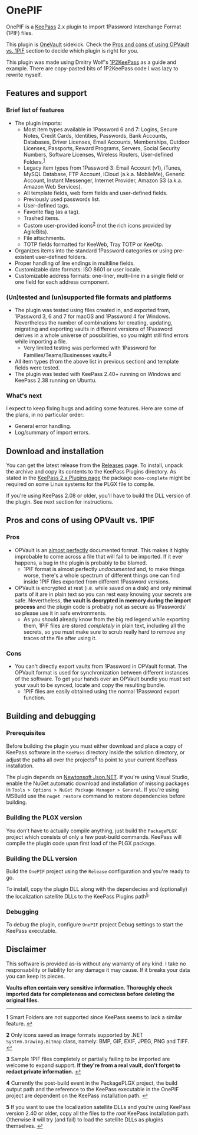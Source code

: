 # OnePIF

OnePIF is a [KeePass](https://keepass.info/) 2.x plugin to import 1Password Interchange Format (1PIF) files.

This plugin is [OneVault](https://github.com/juanii/OneVault) sidekick. Check the [Pros and cons of using OPVault vs. 1PIF](#pros-and-cons) section to decide which plugin is right for you.

This plugin was made using Dmitry Wolf's [1P2KeePass](https://github.com/diimdeep/1P2KeePass) as a guide and example. There are copy-pasted bits of 1P2KeePass code I was lazy to rewrite myself.

## Features and support

### Brief list of features

* The plugin imports:
  - Most item types available in 1Password 6 and 7: Logins, Secure Notes, Credit Cards, Identities, Passwords, Bank Accounts, Databases, Driver Licenses, Email Accounts, Memberships, Outdoor Licenses, Passports, Reward Programs, Servers, Social Security Numbers, Software Licenses, Wireless Routers, User-defined Folders.<sup id="a1">[1](#f1)</sup>
  - Legacy item types from 1Password 3: Email Account (v1), iTunes, MySQL Database, FTP Account, iCloud (a.k.a. MobileMe), Generic Account, Instant Messenger, Internet Provider, Amazon S3 (a.k.a. Amazon Web Services).
  - All template fields, web form fields and user-defined fields.
  - Previously used passwords list.
  - User-defined tags.
  - Favorite flag (as a tag).
  - Trashed items.
  - Custom user-provided icons<sup id="a2">[2](#f2)</sup> (not the rich icons provided by AgileBits).
  - File attachments.
  - TOTP fields formatted for KeeWeb, Tray TOTP or KeeOtp.
* Organizes items into the standard 1Password categories or using pre-existent user-defined folders.
* Proper handling of line endings in multiline fields.
* Customizable date formats: ISO 8601 or user locale.
* Customizable address formats: one-liner, multi-line in a single field or one field for each address component.

### (Un)tested and (un)supported file formats and platforms

* The plugin was tested using files created in, and exported from, 1Password 3, 6 and 7 for macOS and 1Password 4 for Windows. Nevertheless the number of combinations for creating, updating, migrating and exporting vaults in different versions of 1Password derives in a whole universe of possibilities, so you might still find errors while importing a file.
  - Very limited testing was performed with 1Password for Families/Teams/Businesses vaults.<sup id="a3">[3](#f3)</sup>
* All item types (from the above list in previous section) and template fields were tested.
* The plugin was tested with KeePass 2.40+ running on Windows and KeePass 2.38 running on Ubuntu.

### What's next

I expect to keep fixing bugs and adding some features. Here are some of the plans, in no particular order:

* General error handling.
* Log/summary of import errors.

## Download and installation

You can get the latest release from the [Releases](https://github.com/juanii/OnePIF/releases/latest) page. To install, unpack the archive and copy its contents to the KeePass Plugins directory. As stated in the [KeePass 2.x Plugins page](https://keepass.info/help/v2/plugins.html) the package `mono-complete` might be required on some Linux systems for the PLGX file to compile.

If you're using KeePass 2.08 or older, you'll have to build the DLL version of the plugin. See next section for instructions.

## <b id="pros-and-cons">Pros and cons of using OPVault vs. 1PIF</b>

### Pros

* OPVault is an [almost perfectly](https://discussions.agilebits.com/discussion/100882/suggestion-to-enhance-the-opvault-design-document) documented format. This makes it highly improbable to come across a file that will fail to be imported. If it ever happens, a bug in the plugin is probably to be blamed.
  - 1PIF format is almost perfectly _undocumented_ and, to make things worse, there's a whole spectrum of different things one can find inside 1PIF files exported from different 1Password versions.
* OPVault is encrypted at rest (i.e. while saved on a disk) and only minimal parts of it are in plain text so you can rest easy knowing your secrets are safe. Nevertheless, **the vault is decrypted in memory during the import process** and the plugin code is probably not as secure as 1Passwords' so please use it in safe environments.
  - As you should already know from the big red legend while exporting them, 1PIF files are stored _completely_ in plain text, including all the secrets, so you must make sure to scrub really hard to remove any traces of the file after using it.

### Cons

* You can't directly export vaults from 1Password in OPVault format. The OPVault format is used for synchronization between different instances of the software. To get your hands over an OPVault bundle you must set your vault to be synced, locate and copy the resulting bundle.
  - 1PIF files are easily obtained using the normal 1Password export function.

## Building and debugging

### Prerequisites

Before building the plugin you must either download and place a copy of KeePass software in the `KeePass` directory inside the solution directory, or adjust the paths all over the projects<sup id="a4">[4](#f4)</sup> to point to your current KeePass installation.

The plugin depends on [Newtonsoft Json.NET](https://www.newtonsoft.com/). If you're using Visual Studio, enable the NuGet automatic download and installation of missing packages in `Tools > Options > NuGet Package Manager > General`. If you're using MSBuild use the `nuget restore` command to restore dependencies before building.

### Building the PLGX version

You don't have to actually compile anything, just build the `PackagePLGX` project which consists of only a few post-build commands. KeePass will compile the plugin code upon first load of the PLGX package.

### Building the DLL version

Build the `OnePIF` project using the `Release` configuration and you're ready to go.

To install, copy the plugin DLL along with the dependecies and (optionally) the localization satellite DLLs to the KeePass Plugins path<sup id="a5">[5](#f5).

### Debugging

To debug the plugin, configure `OnePIF` project Debug settings to start the KeePass executable.

## Disclaimer

This software is provided as-is without any warranty of any kind. I take no responsability or liability for any damage it may cause. If it breaks your data you can keep its pieces.

**Vaults often contain very sensitive information. Thoroughly check imported data for completeness and correctess before deleting the original files.**

---

<b id="f1">1</b> Smart Folders are not supported since KeePass seems to lack a similar feature. [:leftwards_arrow_with_hook:](#a1)

<b id="f2">2</b> Only icons saved as image formats supported by .NET `System.Drawing.Bitmap` class, namely: BMP, GIF, EXIF, JPEG, PNG and TIFF. [:leftwards_arrow_with_hook:](#a2)

<b id="f3">3</b> Sample 1PIF files completely or partially failing to be imported are welcome to expand support. **If they're from a real vault, don't forget to redact private information.** [:leftwards_arrow_with_hook:](#a3)

<b id="f4">4</b> Currently the post-build event in the PackagePLGX project, the build output path and the reference to the KeePass executable in the OnePIF project are dependent on the KeePass installation path. [:leftwards_arrow_with_hook:](#a4)

<b id="f5">5</b> If you want to use the localization satellite DLLs and you're using KeePass version 2.40 or older, copy all the files to the _root_ KeePass installation path. Otherwise it will try (and fail) to load the satellite DLLs as plugins themselves. [:leftwards_arrow_with_hook:](#a5)

